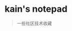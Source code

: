 # kain's notepad

> 一些社区技术收藏

<!-- - [印记中文](https://docschina.org/)
- [gitignore.io](https://www.gitignore.io/)
- [iconfont](https://www.iconfont.cn)
- [stenciltown](https://stenciltown.omnigroup.com/categories/ui-ux/)
- [Shadowsocks](https://shadowsocks.org)
- [C/C++面向WebAssembly编程](https://3dgen.cn/cppwasm-book/)
- [unpkg](https://unpkg.com/#/)
- [jitpack](https://jitpack.io/) -->